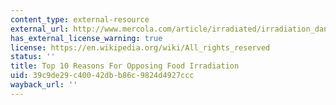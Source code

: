 ```yaml
---
content_type: external-resource
external_url: http://www.mercola.com/article/irradiated/irradiation_dangers.htm
has_external_license_warning: true
license: https://en.wikipedia.org/wiki/All_rights_reserved
status: ''
title: Top 10 Reasons For Opposing Food Irradiation
uid: 39c9de29-c400-42db-b86c-9824d4927ccc
wayback_url: ''
---
```

